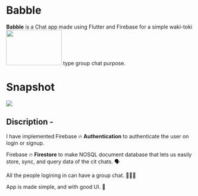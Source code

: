 # Babble

**Babble** is a Chat app made using Flutter and Firebase for a simple waki-toki <img src="https://github.com/ralphcoder/babble/blob/master/source.gif" width="149ppx" height="95px">
type group chat purpose.
# Snapshot
![](https://github.com/ralphcoder/babble/blob/master/flash%20chat.png)

## Discription -

 I have implemented Firebase 🔥 **Authentication** to authenticate the user on login or signup.
 
 Firebase 🔥 **Firestore** to make NOSQL document database that lets us easily store, sync, and query data of the cit chats. 🗣
 
 All the people logining in can have a group chat. 👨‍👦‍👦

 App is made simple, and with good UI. 🙂




